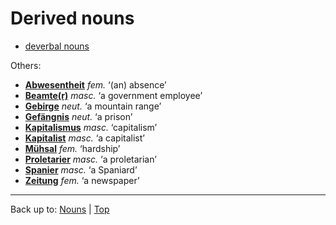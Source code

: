 # Derived nouns

- [deverbal nouns](deverbalNouns.md)

Others:
- **[Abwesentheit](a/ab/Abwesenheit.md)** *fem.* ‘(an) absence’
- **[Beamte(r)](b/be/Beamter.md)** *masc.* ‘a government employee’
- **[Gebirge](g/ge/Gebirge.md)** *neut.* ‘a mountain range’
- **[Gefängnis](g/ge/Gefaengnis.md)** *neut.* ‘a prison’
- **[Kapitalismus](k/ka/Kapitalismus.md)** *masc.* ‘capitalism’
- **[Kapitalist](k/ka/Kapitalist.md)** *masc.* ‘a capitalist’
- **[Mühsal](m/mue/Muehsal.md)** *fem.* ‘hardship’
- **[Proletarier](p/pr/Proletarier.md)** *masc.* ‘a proletarian’
- **[Spanier](s/sp/Spanier.md)** *masc.* ‘a Spaniard’
- **[Zeitung](z/ze/Zeitung.md)** *fem.* ‘a newspaper’

----

Back up to: [Nouns](index.md) | [Top](../../index.md)
